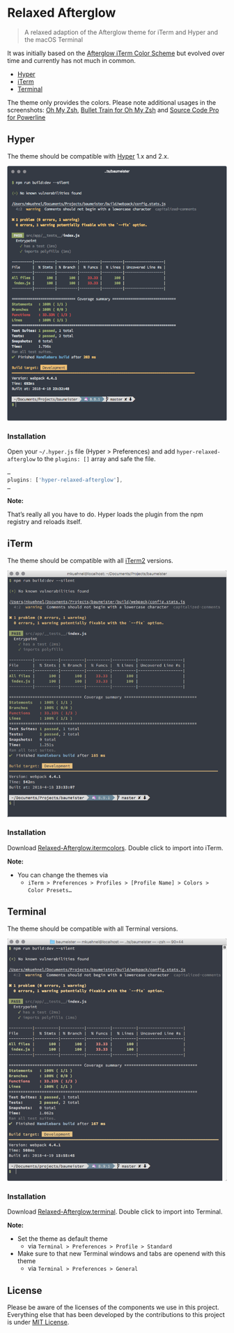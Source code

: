 # Relaxed Afterglow

> A relaxed adaption of the Afterglow theme for iTerm and Hyper and the macOS Terminal

It was initially based on the [Afterglow iTerm Color Scheme](https://github.com/YabataDesign/afterglow-itermcolors) but evolved over time and currently has not much in common.

- [Hyper](#hyper)
- [iTerm](#iterm)
- [Terminal](#terminal)

The theme only provides the colors. Please note additional usages in the screenshots: [Oh My Zsh](https://github.com/robbyrussell/oh-my-zsh), [Bullet Train for Oh My Zsh](https://github.com/caiogondim/bullet-train.zsh) and [Source Code Pro for Powerline](https://github.com/powerline/fonts/blob/master/SourceCodePro/Source%20Code%20Pro%20for%20Powerline.otf)

## Hyper

The theme should be compatible with [Hyper](https://hyper.is/) 1.x and 2.x.

![Screenshot](hyper.png)

### Installation

Open your `~/.hyper.js` file (Hyper > Preferences) and add `hyper-relaxed-afterglow` to the `plugins: []` array and safe the file.

```js
…
plugins: ['hyper-relaxed-afterglow'],
…
```

**Note:**

That’s really all you have to do. Hyper loads the plugin from the npm registry and reloads itself.

## iTerm

The theme should be compatible with all [iTerm2](https://iterm2.com/) versions.

![Screenshot](iterm.png)

### Installation

Download [Relaxed-Afterglow.itermcolors](https://rawgit.com/mischah/Relaxed-Afterglow/master/Relaxed-Afterglow.itermcolors). Double click to import into iTerm.

**Note:**

- You can change the themes via
  - `iTerm > Preferences > Profiles > [Profile Name] > Colors > Color Presets…`

## Terminal

The theme should be compatible with all Terminal versions.

![Screenshot](terminal.png)

### Installation

Download [Relaxed-Afterglow.terminal](https://rawgit.com/mischah/Relaxed-Afterglow/master/Relaxed-Afterglow.terminal). Double click to import into Terminal.

**Note:**

- Set the theme as default theme
  - via `Terminal > Preferences > Profile > Standard`
- Make sure to that new Terminal windows and tabs are openend with this theme
  - via `Terminal > Preferences > General`

## License

Please be aware of the licenses of the components we use in this project.
Everything else that has been developed by the contributions to this project is under [MIT License](LICENSE).
